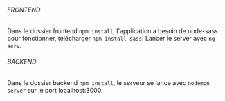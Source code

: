 ###### FRONTEND #######

Dans le dossier frontend `npm install`, l'application a besoin de node-sass pour fonctionner, télécharger `npm install sass`. Lancer le server avec `ng serv`.


###### BACKEND ######

Dans le dossier backend `npm install`, le serveur se lance avec `nodemon server` sur le port localhost:3000.

